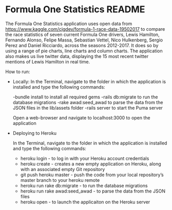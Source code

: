 # Formula One Statistics README

The Formula One Statistics application uses open data from https://www.kaggle.com/cjgdev/formula-1-race-data-19502017 to
compare the race statistics of seven current Formula One drivers, Lewis Hamilton, Fernando Alonso, Felipe Massa, 
Sebastian Vettel, Nico Hulkenberg, Sergio Perez and Daniel Ricciardo, across the seasons 2012-2017. It does so by using
a range of pie charts, line charts and column charts. The application also makes us live twitter data, displaying the 15 most
recent twitter mentions of Lewis Hamilton in real time.

How to run:

- Locally:
    In the Terminal, navigate to the folder in which the application is installed and type the following commands:
    
    -bundle install to install all required gems
	-rails db:migrate to run the database migrations
	-rake awad:seed_awad to parse the data from the JSON files in the lib/assets folder
	-rails server to start the Puma server
	
   Open a web-browser and navigate to localhost:3000 to open the application

- Deploying to Heroku
 
 	In the Terminal, navigate to the folder in which the application is installed and type the following commands:

 	- heroku login - to log in with your Heroku account credentials
 	- heroku create - creates a new empty application on Heroku, along with an associated empty Git repository
 	- git push heroku master - push the code from your local repository’s master branch to your heroku remote
 	- heroku run rake db:migrate - to run the database migrations
 	- heroku run rake awad:seed_awad - to parse the data from the JSON files
 	- heroku open - to launch the applicaiton on the Heroku server   